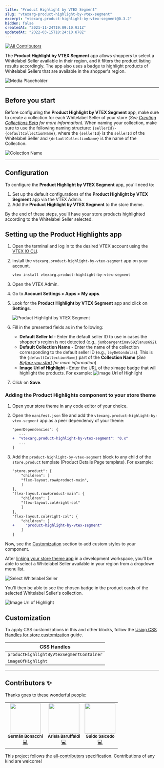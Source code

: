 ```yaml
---
title: "Product Highlight by VTEX Segment"
slug: "vtexarg-product-highlight-by-vtex-segment"
excerpt: "vtexarg.product-highlight-by-vtex-segment@0.3.2"
hidden: false
createdAt: "2021-11-24T19:09:10.931Z"
updatedAt: "2022-03-15T18:24:10.878Z"
---
```

<!-- DOCS-IGNORE:start -->
<!-- ALL-CONTRIBUTORS-BADGE:START - Do not remove or modify this section -->
[![All Contributors](https://img.shields.io/badge/all_contributors-0-orange.svg?style=flat-square)](#contributors-)
<!-- ALL-CONTRIBUTORS-BADGE:END -->
<!-- DOCS-IGNORE:end -->

The **Product Highlight by VTEX Segment** app allows shoppers to select a Whitelabel Seller available in their region, and it filters the product listing results accordingly. The app also uses a badge to highlight products of Whitelabel Sellers that are available in the shopper's region.

![Media Placeholder](https://user-images.githubusercontent.com/55905671/143295939-7d1b5625-5c57-46ad-a197-ef959db268de.gif)

---

## Before you start

Before configuring the **Product Highlight by VTEX Segment** app, make sure to create a collection for each Whitelabel Seller of your store (*See [Creating Collections Beta](https://help.vtex.com/en/tutorial/creating-collections-beta) for more information).* When naming your collection, make sure to use the following naming structure: `{sellerId}-{defaultCollectionName}`, where the `{sellerId}` is the `sellerId` of the Whitelabel Seller and `{defaultCollectionName}` is the name of the Collection.

![Colection Name](https://user-images.githubusercontent.com/55905671/143301880-ee440d48-eced-4750-9cd2-ae3f3588a8e4.png)

---

## Configuration 

To configure the **Product Highlight by VTEX Segment** app, you'll need to:
1. Set up the default configurations of the **Product Highlight by VTEX Segment** app via the VTEX Admin.
2. Add the **Product Highlight by VTEX Segment** to the store theme.

By the end of these steps, you'll have your store products highlighted according to the Whitelabel Seller selected.

## Setting up the Product Highlights app

1. Open the terminal and log in to the desired VTEX account using the [VTEX IO CLI](https://developers.vtex.com/vtex-developer-docs/docs/vtex-io-documentation-vtex-io-cli-installation-and-command-reference).
2. Install the `vtexarg.product-highlight-by-vtex-segment` app on your account.
   ```sh
   vtex install vtexarg.product-highlight-by-vtex-segment
   ```
3. Open the VTEX Admin.
4. Go to **Account Settings > Apps > My apps**.
5. Look for the **Product Highlight by VTEX Segment** app and click on **Settings**.

   ![Product Highlight by VTEX Segment](https://user-images.githubusercontent.com/55905671/143299640-21b00a57-64bc-467c-917b-34a16d44bc51.png)

6. Fill in the presented fields as in the following:
   - **Default Seller Id** - Enter the default seller ID to use in cases the shopper's region is not detected (e.g., `jumboargentinav692lanus692`).
   - **Default Collection Name** - Enter the name of the collection corresponding to the default seller ID (e.g., `leyDeGondolas`). This is the `{defaultCollectionName}` part of the **Collection Name** (*See [Before you start](#before-you-start) for more information*).
   - **Image Url of Highlight** - Enter the URL of the ximage badge that will highlight the products. For example: ![Image Url of Highlight](https://user-images.githubusercontent.com/60782333/152064990-8990c5a7-3549-49c9-91b0-3bc3ad7604fb.png)
7. Click on **Save**.

### Adding the Product Highlights component to your store theme

1. Open your store theme in any code editor of your choice.
2. Open the `manifest.json` file and add the `vtexarg.product-highlight-by-vtex-segment` app as a peer dependency of your theme:
    ```diff
    "peerDependencies": {
       ...
    +  "vtexarg.product-highlight-by-vtex-segment": "0.x"
       ...
    }
    ```
3. Add the `product-highlight-by-vtex-segment` block to any child of the `store.product` template (Product Details Page template). For example:

    ```diff
    "store.product": {
        "children": [
        "flex-layout.row#product-main",
        ]
    },
    "flex-layout.row#product-main": {
        "children": [
        "flex-layout.col#right-col"
        ]
    },
    "flex-layout.col#right-col": {
        "children": [
    +     "product-highlight-by-vtex-segment"
        ]
    }
    ```

Now, see the [Customization](#customization) section to add custom styles to your component.

After [linking your store theme app](https://developers.vtex.com/vtex-developer-docs/docs/vtex-io-documentation-linking-an-app) in a development workspace, you'll be able to select a Whitelabel Seller available in your region from a dropdown menu list. 

![Select Whitelabel Seller](https://user-images.githubusercontent.com/55905671/143302341-6ba9d940-185f-4c9a-98c5-cb158f285d03.png)

You'll then be able to see the chosen badge in the product cards of the selected Whitelabel Seller's collection.

![Image Url of Highlight](https://user-images.githubusercontent.com/55905671/143302850-e8d39857-ffb6-49fc-b1cf-a7496733ac4c.png)

## Customization

To apply CSS customizations in this and other blocks, follow the [Using CSS Handles for store customization](https://developers.vtex.com/vtex-developer-docs/docs/vtex-io-documentation-using-css-handles-for-store-customization) guide.

| CSS Handles |
| ----------- | 
| `productHighlightByVtexSegmentContainer` | 
| `imageOfHighlight` | 

---
<!-- DOCS-IGNORE:start -->

## Contributors ✨

Thanks goes to these wonderful people:
<table>
  <tr>
    <td align="center"><a href="https://github.com/germanBonacchi"><img src="https://avatars.githubusercontent.com/u/55905671?v=4" width="100px;" alt=""/><br /><sub><strong>Germán Bonacchi</strong></sub></a><br /><a href="https://github.com/vtex-apps/product-highlight-by-vtex-segment/commits?author=germanBonacchi" title="Code">💻</a></td>
    <td align="center"><a href="https://github.com/arielabaruffaldi"><img src="https://avatars.githubusercontent.com/u/36748003?v=4" width="100px;" alt=""/><br /><sub><strong>Ariela Baruffaldi</strong></sub></a><br /><a href="https://github.com/vtex-apps/product-highlight-by-vtex-segment/commits?author=arielabaruffaldi" title="Code">💻</a></td>
    <td align="center"><a href="https://github.com/GuidoSdo"><img src="https://avatars.githubusercontent.com/u/33711188?v=4" width="100px;" alt=""/><br /><sub><strong>Guido Salcedo</strong></sub></a><br /><a href="https://github.com/vtex-apps/product-highlight-by-vtex-segment/commits?author=GuidoSdo" title="Code">💻</a></td>
  </tr>
</table>
<!-- ALL-CONTRIBUTORS-LIST:START - Do not remove or modify this section -->
<!-- prettier-ignore-start -->
<!-- markdownlint-disable -->
<!-- markdownlint-enable -->
<!-- prettier-ignore-end -->
<!-- ALL-CONTRIBUTORS-LIST:END -->

This project follows the [all-contributors](https://github.com/all-contributors/all-contributors) specification. Contributions of any kind are welcome!

<!-- DOCS-IGNORE:end -->